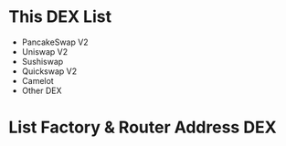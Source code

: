 # This DEX List
- PancakeSwap V2
- Uniswap V2
- Sushiswap
- Quickswap V2
- Camelot
- Other DEX

# List Factory & Router Address DEX
